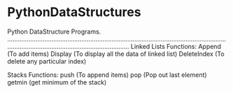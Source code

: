 # PythonDataStructures
Python DataStructure Programs.
.................................................................................................................................................................................................
Linked Lists
Functions:
  Append (To add items)
  Display (To display all the data of linked list)
  DeleteIndex (To delete any particular index)

Stacks
Functions:
  push   (To append items)
  pop    (Pop out last element)
  getmin (get minimum of the stack)

